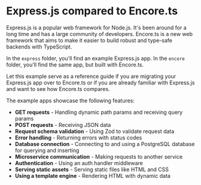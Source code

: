 # Express.js compared to Encore.ts

Express.js is a popular web framework for Node.js. It's been around for a long time and has a large community of
developers. Encore.ts is a new web framework that aims to make it easier to build robust and type-safe backends with TypeScript.

In the `express` folder, you'll find an example Express.js app. In the `encore` folder, you'll find the same app, but
built with Encore.ts.

Let this example serve as a reference guide if you are migrating your Express.js app over to Encore.ts or if you
are already familiar with Express.js and want to see how Encore.ts compares.

The example apps showcase the following features:
- **GET requests** - Handling dynamic path params and receiving query params
- **POST requests** - Receiving JSON data
- **Request schema validation** - Using Zod to validate request data
- **Error handling** - Returning errors with status codes
- **Database connection** - Connecting to and using a PostgreSQL database for querying and inserting
- **Microservice communication** - Making requests to another service
- **Authentication** - Using an auth handler middleware
- **Serving static assets** - Serving static files like HTML and CSS
- **Using a template engine** - Rendering HTML with dynamic data


